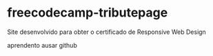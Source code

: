 # freecodecamp-tributepage
Site desenvolvido para obter o certificado de Responsive Web Design

aprendento ausar github
